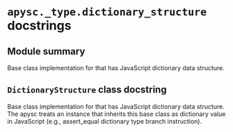 # `apysc._type.dictionary_structure` docstrings

## Module summary

Base class implementation for that has JavaScript dictionary data structure.

## `DictionaryStructure` class docstring

Base class implementation for that has JavaScript dictionary data structure. The apysc treats an instance that inherits this base class as dictionary value in JavaScript (e.g., assert_equal dictionary type branch instruction).